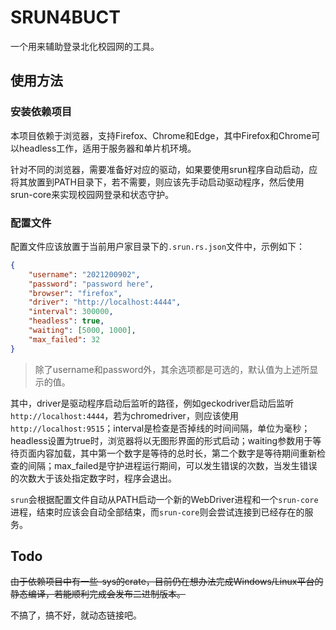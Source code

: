 # SRUN4BUCT

一个用来辅助登录北化校园网的工具。

## 使用方法

### 安装依赖项目

本项目依赖于浏览器，支持Firefox、Chrome和Edge，其中Firefox和Chrome可以headless工作，适用于服务器和单片机环境。

针对不同的浏览器，需要准备好对应的驱动，如果要使用srun程序自动启动，应将其放置到PATH目录下，若不需要，则应该先手动启动驱动程序，然后使用srun-core来实现校园网登录和状态守护。

### 配置文件

配置文件应该放置于当前用户家目录下的`.srun.rs.json`文件中，示例如下：

```json
{
    "username": "2021200902",
    "password": "password here",
    "browser": "firefox",
    "driver": "http://localhost:4444",
    "interval": 300000,
    "headless": true,
    "waiting": [5000, 1000],
    "max_failed": 32
}
```

> 除了username和password外，其余选项都是可选的，默认值为上述所显示的值。

其中，driver是驱动程序启动后监听的路径，例如geckodriver启动后监听`http://localhost:4444`，若为chromedriver，则应该使用`http://localhost:9515`；interval是检查是否掉线的时间间隔，单位为毫秒；headless设置为true时，浏览器将以无图形界面的形式启动；waiting参数用于等待页面内容加载，其中第一个数字是等待的总时长，第二个数字是等待期间重新检查的间隔；max_failed是守护进程运行期间，可以发生错误的次数，当发生错误的次数大于该处指定数字时，程序会退出。

`srun`会根据配置文件自动从PATH启动一个新的WebDriver进程和一个`srun-core`进程，结束时应该会自动全部结束，而`srun-core`则会尝试连接到已经存在的服务。

## Todo

~~由于依赖项目中有一些-sys的crate，目前仍在想办法完成Windows/Linux平台的静态编译，若能顺利完成会发布二进制版本。~~

不搞了，搞不好，就动态链接吧。
